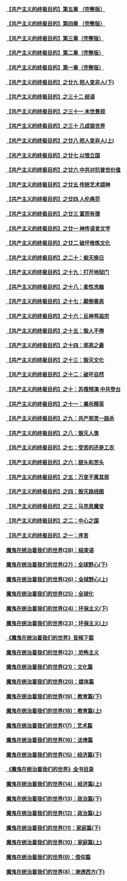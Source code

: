 #### [【共产主义的终极目的】第五章 （完整版）](../pages/nsc422/n11428912.md?t=08140048) 

#### [【共产主义的终极目的】第四章 （完整版）](../pages/nsc422/n11428907.md?t=08140048) 

#### [【共产主义的终极目的】第三章（完整版）](../pages/nsc422/n11428848.md?t=08140048) 

#### [【共产主义的终极目的】第二章（完整版）](../pages/nsc422/n11428831.md?t=08140048) 

#### [【共产主义的终极目的】第一章（完整版）](../pages/nsc422/n11417651.md?t=08140048) 

#### [【共产主义的终极目的】之廿九 把人变非人(下)](../pages/nsc422/n11344140.md?t=08140048) 

#### [【共产主义的终极目的】之三十二 结语](../pages/nsc422/n11360535.md?t=08140048) 

#### [【共产主义的终极目的】之三十一 末世景观](../pages/nsc422/n11351129.md?t=08140048) 

#### [【共产主义的终极目的】之三十 几成狼世界](../pages/nsc422/n11348280.md?t=08140048) 

#### [【共产主义的终极目的】之廿八 把人变非人(上)](../pages/nsc422/n11340492.md?t=08140048) 

#### [【共产主义的终极目的】之廿七 以恨立国](../pages/nsc422/n11336944.md?t=08140048) 

#### [【共产主义的终极目的】之廿六 中共对抗普世价值](../pages/nsc422/n11324785.md?t=08140048) 

#### [【共产主义的终极目的】之廿五 传统艺术颂神](../pages/nsc422/n11296396.md?t=08140048) 

#### [【共产主义的终极目的】之廿四 人伦典范](../pages/nsc422/n11296397.md?t=08140048) 

#### [【共产主义的终极目的】之廿三 富而有德](../pages/nsc422/n11283598.md?t=08140048) 

#### [【共产主义的终极目的】之廿一 神传语言文字](../pages/nsc422/n11263265.md?t=08140048) 

#### [【共产主义的终极目的】之廿二 破坏修炼文化](../pages/nsc422/n11245728.md?t=08140048) 

#### [【共产主义的终极目的】之二十：偷天换日](../pages/nsc422/n11238846.md?t=08140048) 

#### [【共产主义的终极目的】之十九：打开地狱门](../pages/nsc422/n11206376.md?t=08140048) 

#### [【共产主义的终极目的】之十八：柔性洗脑](../pages/nsc422/n11199994.md?t=08140048) 

#### [【共产主义的终极目的】之十七：颠倒善恶](../pages/nsc422/n11179782.md?t=08140048) 

#### [【共产主义的终极目的】之十六：反神骂祖宗](../pages/nsc422/n11166798.md?t=08140048) 

#### [【共产主义的终极目的】之十五：毁人不倦](../pages/nsc422/n11166792.md?t=08140048) 

#### [【共产主义的终极目的】之十四：邪恶之最](../pages/nsc422/n11150249.md?t=08140048) 

#### [【共产主义的终极目的】之十三：毁灭文化](../pages/nsc422/n11135227.md?t=08140048) 

#### [【共产主义的终极目的】之十二：破坏自然](../pages/nsc422/n11135214.md?t=08140048) 

#### [【共产主义的终极目的】之十：苏俄预演 中共登台](../pages/nsc422/n11118424.md?t=08140048) 

#### [【共产主义的终极目的】之十一：屠杀精英](../pages/nsc422/n11118442.md?t=08140048) 

#### [【共产主义的终极目的】之九：共产邪灵一路杀](../pages/nsc422/n11114139.md?t=08140048) 

#### [【共产主义的终极目的】之八：毁灭人类](../pages/nsc422/n11108503.md?t=08140048) 

#### [【共产主义的终极目的】之七：受苦的还是工农](../pages/nsc422/n11101809.md?t=08140048) 

#### [【共产主义的终极目的】之六：甜头和苦头](../pages/nsc422/n11096971.md?t=08140048) 

#### [【共产主义的终极目的】之五：万变不离其邪](../pages/nsc422/n11091285.md?t=08140048) 

#### [【共产主义的终极目的】之四：毁灭路线图](../pages/nsc422/n11086284.md?t=08140048) 

#### [【共产主义的终极目的】之三：马克思魔变](../pages/nsc422/n11061941.md?t=08140048) 

#### [【共产主义的终极目的】之二：中心之国](../pages/nsc422/n11047728.md?t=08140048) 

#### [【共产主义的终极目的】之一：序言](../pages/nsc422/n11086077.md?t=08140048) 

#### [魔鬼在统治着我们的世界(28)：结束语](../pages/nsc422/n10936246.md?t=08140048) 

#### [魔鬼在统治着我们的世界(27)：全球野心(下)](../pages/nsc422/n10928319.md?t=08140048) 

#### [魔鬼在统治着我们的世界(26)：全球野心(上)](../pages/nsc422/n10900318.md?t=08140048) 

#### [魔鬼在统治着我们的世界(25)：全球化](../pages/nsc422/n10788205.md?t=08140048) 

#### [魔鬼在统治着我们的世界(24)：环保主义(下)](../pages/nsc422/n10695307.md?t=08140048) 

#### [魔鬼在统治着我们的世界(23)：环保主义(上)](../pages/nsc422/n10688613.md?t=08140048) 

#### [《魔鬼在统治着我们的世界》音频下载](../pages/nsc422/n10635553.md?t=08140048) 

#### [魔鬼在统治着我们的世界(22)：恐怖主义](../pages/nsc422/n10614727.md?t=08140048) 

#### [魔鬼在统治着我们的世界(21)：文化篇](../pages/nsc422/n10597706.md?t=08140048) 

#### [魔鬼在统治着我们的世界(20)：媒体篇](../pages/nsc422/n10586579.md?t=08140048) 

#### [魔鬼在统治着我们的世界(19)：教育篇(下)](../pages/nsc422/n10564808.md?t=08140048) 

#### [魔鬼在统治着我们的世界(18)：教育篇(上)](../pages/nsc422/n10526970.md?t=08140048) 

#### [魔鬼在统治着我们的世界(17)：艺术篇](../pages/nsc422/n10499093.md?t=08140048) 

#### [魔鬼在统治着我们的世界(16)：法律篇](../pages/nsc422/n10485969.md?t=08140048) 

#### [魔鬼在统治着我们的世界(15)：经济篇(下)](../pages/nsc422/n10469975.md?t=08140048) 

#### [《魔鬼在统治着我们的世界》全书目录](../pages/nsc422/n10464261.md?t=08140048) 

#### [魔鬼在统治着我们的世界(14)：经济篇(上)](../pages/nsc422/n10457370.md?t=08140048) 

#### [魔鬼在统治着我们的世界(13)：政治篇(下)](../pages/nsc422/n10448270.md?t=08140048) 

#### [魔鬼在统治着我们的世界(12)：政治篇(上)](../pages/nsc422/n10444576.md?t=08140048) 

#### [魔鬼在统治着我们的世界(11)：家庭篇(下)](../pages/nsc422/n10440961.md?t=08140048) 

#### [魔鬼在统治着我们的世界(10)：家庭篇(上)](../pages/nsc422/n10435448.md?t=08140048) 

#### [魔鬼在统治着我们的世界(9)：信仰篇](../pages/nsc422/n10432159.md?t=08140048) 

#### [魔鬼在统治着我们的世界(8)：渗透西方(下)](../pages/nsc422/n10429603.md?t=08140048) 


